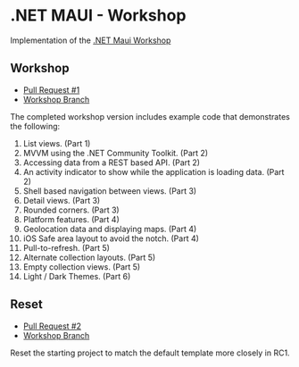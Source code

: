 # .NET MAUI - Workshop

Implementation of the [.NET Maui Workshop](https://github.com/dotnet-presentations/dotnet-maui-workshop)

## Workshop

- [Pull Request #1](https://github.com/scottkuhl/MauiWorkshop/pull/1)
- [Workshop Branch](https://github.com/scottkuhl/MauiWorkshop/tree/workshop)

The completed workshop version includes example code that demonstrates the following:

1. List views. (Part 1)
2. MVVM using the .NET Community Toolkit. (Part 2)
3. Accessing data from a REST based API. (Part 2)
4. An activity indicator to show while the application is loading data. (Part 2)
5. Shell based navigation between views. (Part 3)
6. Detail views. (Part 3)
7. Rounded corners. (Part 3)
8. Platform features. (Part 4)
9. Geolocation data and displaying maps. (Part 4)
10. iOS Safe area layout to avoid the notch. (Part 4)
11. Pull-to-refresh. (Part 5)
12. Alternate collection layouts.  (Part 5)
13. Empty collection views. (Part 5)
14. Light / Dark Themes. (Part 6)

## Reset

- [Pull Request #2](https://github.com/scottkuhl/MauiWorkshop/pull/2)
- [Workshop Branch](https://github.com/scottkuhl/MauiWorkshop/tree/reset)

Reset the starting project to match the default template more closely in RC1.
